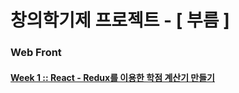 # 창의학기제 프로젝트 - [ 부름 ]
### Web Front

#### [Week 1 :: React - Redux를 이용한 학점 계산기 만들기](./week1/week1.md)
